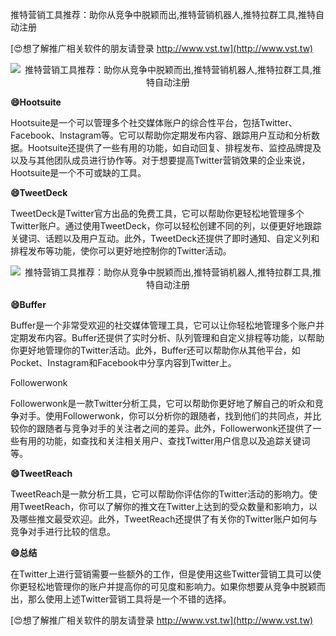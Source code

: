 推特营销工具推荐：助你从竞争中脱颖而出,推特营销机器人,推特拉群工具,推特自动注册

[😍想了解推广相关软件的朋友请登录 http://www.vst.tw](http://www.vst.tw)

 <center><img src="https://vst.tw/MP4/tuiguang/png/7.png" alt="推特营销工具推荐：助你从竞争中脱颖而出,推特营销机器人,推特拉群工具,推特自动注册"></center>

**😄Hootsuite**

Hootsuite是一个可以管理多个社交媒体账户的综合性平台，包括Twitter、Facebook、Instagram等。它可以帮助你定期发布内容、跟踪用户互动和分析数据。Hootsuite还提供了一些有用的功能，如自动回复、排程发布、监控品牌提及以及与其他团队成员进行协作等。对于想要提高Twitter营销效果的企业来说，Hootsuite是一个不可或缺的工具。

**😄TweetDeck**

TweetDeck是Twitter官方出品的免费工具，它可以帮助你更轻松地管理多个Twitter账户。通过使用TweetDeck，你可以轻松创建不同的列，以便更好地跟踪关键词、话题以及用户互动。此外，TweetDeck还提供了即时通知、自定义列和排程发布等功能，使你可以更好地控制你的Twitter活动。

 <center><img src="https://vst.tw/MP4/tuiguang/png/6.png" alt="推特营销工具推荐：助你从竞争中脱颖而出,推特营销机器人,推特拉群工具,推特自动注册"></center>

**😄Buffer**

Buffer是一个非常受欢迎的社交媒体管理工具，它可以让你轻松地管理多个账户并定期发布内容。Buffer还提供了实时分析、队列管理和自定义排程等功能，以帮助你更好地管理你的Twitter活动。此外，Buffer还可以帮助你从其他平台，如Pocket、Instagram和Facebook中分享内容到Twitter上。

Followerwonk

Followerwonk是一款Twitter分析工具，它可以帮助你更好地了解自己的听众和竞争对手。使用Followerwonk，你可以分析你的跟随者，找到他们的共同点，并比较你的跟随者与竞争对手的关注者之间的差异。此外，Followerwonk还提供了一些有用的功能，如查找和关注相关用户、查找Twitter用户信息以及追踪关键词等。

**😄TweetReach**

TweetReach是一款分析工具，它可以帮助你评估你的Twitter活动的影响力。使用TweetReach，你可以了解你的推文在Twitter上达到的受众数量和影响力，以及哪些推文最受欢迎。此外，TweetReach还提供了有关你的Twitter账户如何与竞争对手进行比较的信息。

**😄总结**

在Twitter上进行营销需要一些额外的工作，但是使用这些Twitter营销工具可以使你更轻松地管理你的账户并提高你的可见度和影响力。如果你想要从竞争中脱颖而出，那么使用上述Twitter营销工具将是一个不错的选择。

[😍想了解推广相关软件的朋友请登录 http://www.vst.tw](http://www.vst.tw)



